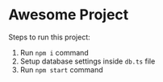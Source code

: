 # Awesome Project

Steps to run this project:

1. Run `npm i` command
2. Setup database settings inside `db.ts` file
3. Run `npm start` command
